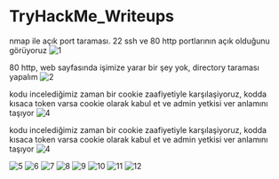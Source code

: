 # TryHackMe_Writeups

nmap ile açık port taraması. 22 ssh ve 80 http portlarının açık olduğunu görüyoruz
![1](https://github.com/HQPE/TryHackMe_Writeups/assets/65927735/d207f53c-da4d-42b5-815b-33149af200e0)

80 http, web sayfasında işimize yarar bir şey yok, directory taraması yapalım
![2](https://github.com/HQPE/TryHackMe_Writeups/assets/65927735/0a704600-ffac-44c6-8e20-c4f3ee7c77df)

kodu incelediğimiz zaman bir cookie zaafiyetiyle karşılaşiyoruz, kodda kısaca token varsa cookie olarak kabul et ve admin yetkisi ver anlamını taşıyor
![4](https://github.com/HQPE/TryHackMe_Writeups/assets/65927735/158a5fc1-08a4-411a-bc75-db9f41a5b3c1)


kodu incelediğimiz zaman bir cookie zaafiyetiyle karşılaşiyoruz, kodda kısaca token varsa cookie olarak kabul et ve admin yetkisi ver anlamını taşıyor
![4](https://github.com/HQPE/TryHackMe_Writeups/assets/65927735/158a5fc1-08a4-411a-bc75-db9f41a5b3c1)


![5](https://github.com/HQPE/TryHackMe_Writeups/assets/65927735/b06664c5-d296-4e5c-ad17-5681f1747a7b)
![6](https://github.com/HQPE/TryHackMe_Writeups/assets/65927735/aa0d3f6f-9d09-4445-8eca-ef2f1bb77f62)
![7](https://github.com/HQPE/TryHackMe_Writeups/assets/65927735/8ad2ecb4-7e9d-4ccd-89b2-3f9ed4e8d28b)
![8](https://github.com/HQPE/TryHackMe_Writeups/assets/65927735/ecfdfb68-50af-49ac-8c3c-0ab1373be38c)
![9](https://github.com/HQPE/TryHackMe_Writeups/assets/65927735/9f016c22-9b0f-4b2a-b4b4-d61e07e780a9)
![10](https://github.com/HQPE/TryHackMe_Writeups/assets/65927735/0148445b-d705-48de-ada1-f10ffb64e084)
![11](https://github.com/HQPE/TryHackMe_Writeups/assets/65927735/11b8ceaa-09e4-4e3f-9b5d-1dc0ca95f90b)
![12](https://github.com/HQPE/TryHackMe_Writeups/assets/65927735/3e9baedb-3449-4e2b-abbe-1f95323db169)

